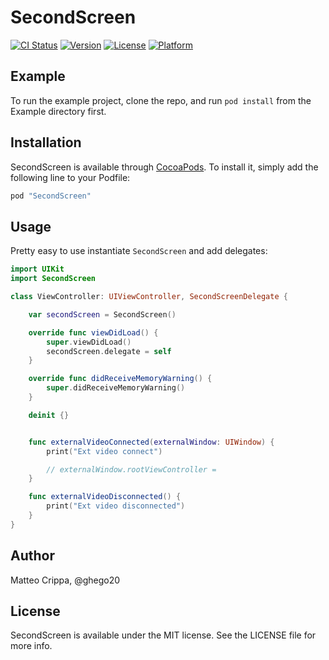 # SecondScreen

[![CI Status](http://img.shields.io/travis/matteocrippa/SecondScreen.svg?style=flat)](https://travis-ci.org/matteocrippa/SecondScreen)
[![Version](https://img.shields.io/cocoapods/v/SecondScreen.svg?style=flat)](http://cocoapods.org/pods/SecondScreen)
[![License](https://img.shields.io/cocoapods/l/SecondScreen.svg?style=flat)](http://cocoapods.org/pods/SecondScreen)
[![Platform](https://img.shields.io/cocoapods/p/SecondScreen.svg?style=flat)](http://cocoapods.org/pods/SecondScreen)

## Example

To run the example project, clone the repo, and run `pod install` from the Example directory first.

## Installation

SecondScreen is available through [CocoaPods](http://cocoapods.org). To install
it, simply add the following line to your Podfile:

```ruby
pod "SecondScreen"
```

## Usage

Pretty easy to use instantiate `SecondScreen` and add delegates:

```swift
import UIKit
import SecondScreen

class ViewController: UIViewController, SecondScreenDelegate {

    var secondScreen = SecondScreen()

    override func viewDidLoad() {
        super.viewDidLoad()
        secondScreen.delegate = self
    }

    override func didReceiveMemoryWarning() {
        super.didReceiveMemoryWarning()
    }

    deinit {}


    func externalVideoConnected(externalWindow: UIWindow) {
        print("Ext video connect")

        // externalWindow.rootViewController =
    }

    func externalVideoDisconnected() {
        print("Ext video disconnected")
    }
}
```


## Author

Matteo Crippa, @ghego20

## License

SecondScreen is available under the MIT license. See the LICENSE file for more info.
